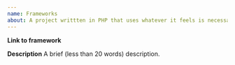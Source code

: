 ```yaml
---
name: Frameworks
about: A project writtten in PHP that uses whatever it feels is necessary to "get the job done."
---
```


**Link to framework**

**Description**
A brief (less than 20 words) description.
